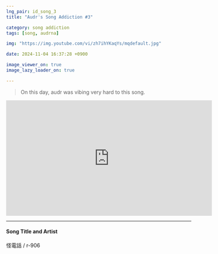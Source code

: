 ```yaml
---
lng_pair: id_song_3
title: "Audr's Song Addiction #3"

category: song addiction
tags: [song, audrna]

img: "https://img.youtube.com/vi/zh7ihYKaqYs/mqdefault.jpg"

date: 2024-11-04 16:37:28 +0900

image_viewer_on: true
image_lazy_loader_on: true

---
```


> On this day, audr was vibing very hard to this song.

<iframe
  width="560"
  height="315"
  src="https://www.youtube.com/embed/zh7ihYKaqYs"
  title="YouTube video player"
  frameborder="0"
  allow="accelerometer; clipboard-write; encrypted-media; gyroscope; picture-in-picture; web-share"
  referrerpolicy="strict-origin-when-cross-origin"
  allowfullscreen
  data-align="center"
></iframe>

<hr>

#### Song Title and Artist

<!-- outline-start -->
怪電話 / r-906
<!-- outline-end -->
